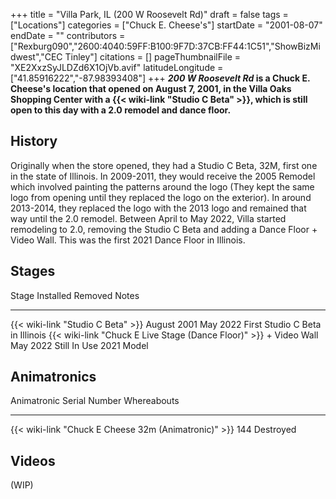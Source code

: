 +++
title = "Villa Park, IL (200 W Roosevelt Rd)"
draft = false
tags = ["Locations"]
categories = ["Chuck E. Cheese's"]
startDate = "2001-08-07"
endDate = ""
contributors = ["Rexburg090","2600:4040:59FF:B100:9F7D:37CB:FF44:1C51","ShowBizMidwest","CEC Tinley"]
citations = []
pageThumbnailFile = "XE2XxzSyJLDZd6X1OjVb.avif"
latitudeLongitude = ["41.85916222","-87.98393408"]
+++
***200 W Roosevelt Rd* is a Chuck E. Cheese's location that opened on August 7, 2001, in the Villa Oaks Shopping Center with a {{< wiki-link "Studio C Beta" >}}, which is still open to this day with a 2.0 remodel and dance floor.**

## History

Originally when the store opened, they had a Studio C Beta, 32M, first one in the state of Illinois. In 2009-2011, they would receive the 2005 Remodel which involved painting the patterns around the logo (They kept the same logo from opening until they replaced the logo on the exterior). In around 2013-2014, they replaced the logo with the 2013 logo and remained that way until the 2.0 remodel. Between April to May 2022, Villa started remodeling to 2.0, removing the Studio C Beta and adding a Dance Floor + Video Wall. This was the first 2021 Dance Floor in Illinois.

## Stages

  Stage                                                                   Installed     Removed        Notes
  ----------------------------------------------------------------------- ------------- -------------- ---------------------------------
  {{< wiki-link "Studio C Beta" >}}                                   August 2001   May 2022       First Studio C Beta in Illinois
  {{< wiki-link "Chuck E Live Stage (Dance Floor)" >}} + Video Wall   May 2022      Still In Use   2021 Model

## Animatronics

  Animatronic                                                Serial Number   Whereabouts
  ---------------------------------------------------------- --------------- -------------
  {{< wiki-link "Chuck E Cheese 32m (Animatronic)" >}}   144             Destroyed

## Videos

(WIP)
